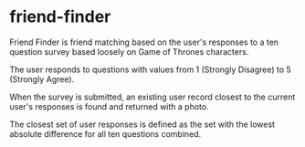 # friend-finder
Friend Finder is friend matching based on the user's responses to a ten question survey based loosely on Game of Thrones characters. 

The user responds to questions with values from 1 (Strongly Disagree) to 5 (Strongly Agree). 

When the survey is submitted, an existing user record closest to the current user's responses is found and returned with a photo. 

The closest set of user responses is defined as the set with the lowest absolute difference for all ten questions combined.
